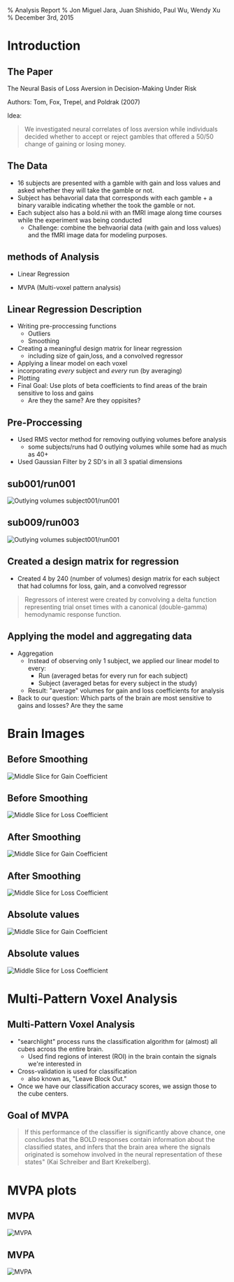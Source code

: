 % Analysis Report
% Jon Miguel Jara, Juan Shishido, Paul Wu, Wendy Xu
% December 3rd, 2015

# Introduction

## The Paper

The Neural Basis of Loss Aversion in Decision-Making Under Risk

Authors: Tom, Fox, Trepel, and Poldrak (2007)

Idea:

> We investigated neural correlates of loss aversion while individuals decided
whether to accept or reject gambles that offered a 50/50 change of gaining or
losing money.

## The Data

- 16 subjects are presented with a gamble with gain and loss values and asked whether they will take the gamble or not. 
- Subject has behavorial data that corresponds with each gamble + a binary varaible indicating whether the took the gamble or not. 
- Each subject also has a bold.nii with an fMRI image along time courses while the experiment was being conducted 
	- Challenge: combine the behvaorial data (with gain and loss values) and the fMRI image data for modeling purposes. 

## methods of Analysis

- Linear Regression
	
- MVPA (Multi-voxel pattern analysis)


## Linear Regression Description 
- Writing pre-proccessing functions 
	- Outliers 
	- Smoothing
- Creating a meaningful design matrix for linear regression 
   	- including size of gain,loss, and a convolved regressor
- Applying a linear model on each voxel
- incorporating *every* subject and *every* run (by averaging)
- Plotting 
- Final Goal: Use plots of beta coefficients to find areas of the brain sensitive to loss and gains
	- Are they the same? Are they oppisites?

## Pre-Proccessing  
- Used RMS vector method for removing outlying volumes before analysis 
	- some subjects/runs had 0 outlying volumes while some had as much as 40+
- Used Gaussian Filter by 2 SD's in all 3 spatial dimensions 

## sub001/run001	
![Outlying volumes subject001/run001](image/sub001_run001.png)

## sub009/run003
![Outlying volumes subject001/run001](image/sub009_run003.png)

## Created a design matrix for regression
- Created 4 by 240 (number of volumes) design matrix for each subject that had columns for loss, gain, and a convolved regressor 

> Regressors of interest were created by convolving a delta function representing trial onset times with a
canonical (double-gamma) hemodynamic response function.


## Applying the model and aggregating data 

- Aggregation 
	- Instead of observing only 1 subject, we applied our linear model to every:
		- Run (averaged betas for every run for each subject)
		- Subject (averaged betas for every subject in the study)
	- Result: "average" volumes for gain and loss coefficients for analysis 
- Back to our question: Which parts of the brain are most sensitive to gains and losses? Are they the same 


	

# Brain Images

## Before Smoothing

![Middle Slice for Gain Coefficient](image/middle_slice_gain.png)

## Before Smoothing

![Middle Slice for Loss Coefficient](image/middle_slice_loss.png)


## After Smoothing 

![Middle Slice for Gain Coefficient](image/SD_2_Gain.png)

## After Smoothing 

![Middle Slice for Loss Coefficient](image/SD_2_loss.png)

## Absolute values 

![Middle Slice for Gain Coefficient](image/middle_slice_gain_abs.png)


## Absolute values 

![Middle Slice for Loss Coefficient](image/middle_slice_loss_abs.png)


# Multi-Pattern Voxel Analysis


## Multi-Pattern Voxel Analysis

- "searchlight"  process runs the classification algorithm for (almost) all cubes across the entire brain.
	- Used find regions of interest (ROI) in the brain contain the signals we're interested in
- Cross-validation is used for classification 
	- also known as, "Leave Block Out." 
- Once we have our classification accuracy scores, we assign those to the cube centers.




## Goal of MVPA

> If this performance of the classifier is significantly above chance, one concludes that the BOLD responses contain information about the classified states, and infers that the brain area where the signals originated is somehow involved in the neural representation of these states" (Kai Schreiber and Bart Krekelberg).

# MVPA plots

## MVPA

![MVPA](image/mvpa.png)

## MVPA

![MVPA](image/slice4.png)